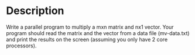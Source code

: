 # Description
Write a parallel program to multiply a mxn matrix and nx1 vector. Your program should read the matrix and the vector from a data file (mv-data.txt) and print the results on the screen (assuming you only have 2 core processors).
